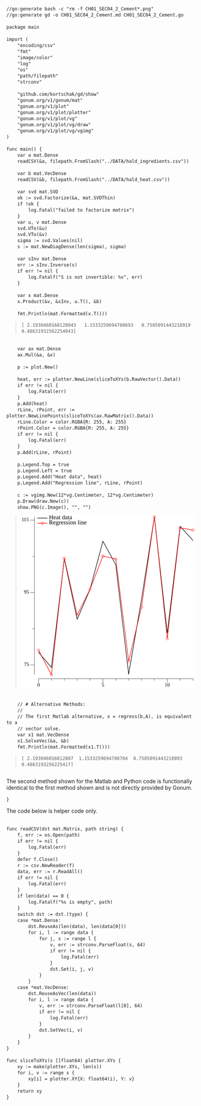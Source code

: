 <!-- Code generated by `gd -o CH01_SEC04_2_Cement.md CH01_SEC04_2_Cement.go`; DO NOT EDIT. -->
```
//go:generate bash -c "rm -f CH01_SEC04_2_Cement*.png"
//go:generate gd -o CH01_SEC04_2_Cement.md CH01_SEC04_2_Cement.go

package main

import (
	"encoding/csv"
	"fmt"
	"image/color"
	"log"
	"os"
	"path/filepath"
	"strconv"

	"github.com/kortschak/gd/show"
	"gonum.org/v1/gonum/mat"
	"gonum.org/v1/plot"
	"gonum.org/v1/plot/plotter"
	"gonum.org/v1/plot/vg"
	"gonum.org/v1/plot/vg/draw"
	"gonum.org/v1/plot/vg/vgimg"
)

func main() {
	var a mat.Dense
	readCSV(&a, filepath.FromSlash("../DATA/hald_ingredients.csv"))

	var b mat.VecDense
	readCSV(&b, filepath.FromSlash("../DATA/hald_heat.csv"))

	var svd mat.SVD
	ok := svd.Factorize(&a, mat.SVDThin)
	if !ok {
		log.Fatal("failed to factorize matrix")
	}
	var u, v mat.Dense
	svd.UTo(&u)
	svd.VTo(&v)
	sigma := svd.Values(nil)
	s := mat.NewDiagDense(len(sigma), sigma)

	var sInv mat.Dense
	err := sInv.Inverse(s)
	if err != nil {
		log.Fatalf("S is not invertible: %v", err)
	}

	var x mat.Dense
	x.Product(&v, &sInv, u.T(), &b)

	fmt.Println(mat.Formatted(x.T()))
```
> ```stdout
> [ 2.1930460168128043   1.1533259694708693   0.7585091443218919  0.48631932562254043]
> ```
```

	var ax mat.Dense
	ax.Mul(&a, &x)

	p := plot.New()

	heat, err := plotter.NewLine(sliceToXYs(b.RawVector().Data))
	if err != nil {
		log.Fatal(err)
	}
	p.Add(heat)
	rLine, rPoint, err := plotter.NewLinePoints(sliceToXYs(ax.RawMatrix().Data))
	rLine.Color = color.RGBA{R: 255, A: 255}
	rPoint.Color = color.RGBA{R: 255, A: 255}
	if err != nil {
		log.Fatal(err)
	}
	p.Add(rLine, rPoint)

	p.Legend.Top = true
	p.Legend.Left = true
	p.Legend.Add("Heat data", heat)
	p.Legend.Add("Regression line", rLine, rPoint)

	c := vgimg.New(12*vg.Centimeter, 12*vg.Centimeter)
	p.Draw(draw.New(c))
	show.PNG(c.Image(), "", "")
```
> ![](CH01_SEC04_2_Cement_78.png)
```

	// # Alternative Methods:
	//
	// The first Matlab alternative, x = regress(b,A), is equivalent to a
	// vector solve.
	var x1 mat.VecDense
	x1.SolveVec(&a, &b)
	fmt.Println(mat.Formatted(x1.T()))
```
> ```stdout
> [ 2.193046016812807  1.1533259694708704  0.7585091443218893  0.4863193256225417]
> ```
```
```
The second method shown for the Matlab and Python code is functionally identical to
the first method shown and is not directly provided by Gonum.
```
}

```
The code below is helper code only.
```

func readCSV(dst mat.Matrix, path string) {
	f, err := os.Open(path)
	if err != nil {
		log.Fatal(err)
	}
	defer f.Close()
	r := csv.NewReader(f)
	data, err := r.ReadAll()
	if err != nil {
		log.Fatal(err)
	}
	if len(data) == 0 {
		log.Fatalf("%s is empty", path)
	}
	switch dst := dst.(type) {
	case *mat.Dense:
		dst.ReuseAs(len(data), len(data[0]))
		for i, l := range data {
			for j, s := range l {
				v, err := strconv.ParseFloat(s, 64)
				if err != nil {
					log.Fatal(err)
				}
				dst.Set(i, j, v)
			}
		}
	case *mat.VecDense:
		dst.ReuseAsVec(len(data))
		for i, l := range data {
			v, err := strconv.ParseFloat(l[0], 64)
			if err != nil {
				log.Fatal(err)
			}
			dst.SetVec(i, v)
		}
	}
}

func sliceToXYs(s []float64) plotter.XYs {
	xy := make(plotter.XYs, len(s))
	for i, v := range s {
		xy[i] = plotter.XY{X: float64(i), Y: v}
	}
	return xy
}
```
